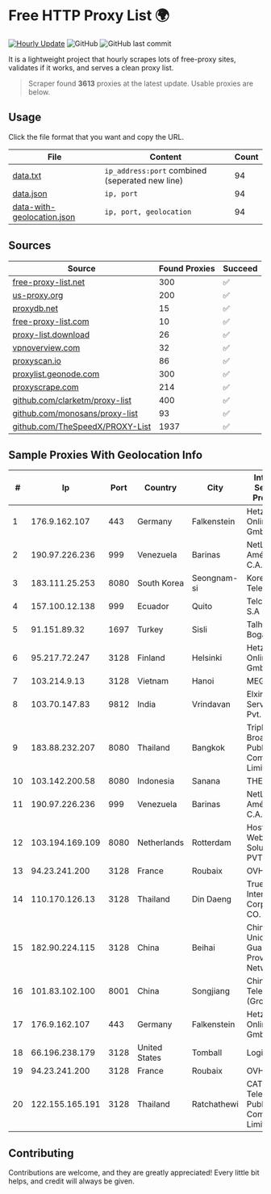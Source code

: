 
# Free HTTP Proxy List 🌍

[![Hourly Update](https://github.com/mertguvencli/http-proxy-list/actions/workflows/main.yml/badge.svg?branch=main)](https://github.com/mertguvencli/http-proxy-list/actions/workflows/main.yml)
![GitHub](https://img.shields.io/github/license/mertguvencli/http-proxy-list)
![GitHub last commit](https://img.shields.io/github/last-commit/mertguvencli/http-proxy-list)

It is a lightweight project that hourly scrapes lots of free-proxy sites, validates if it works, and serves a clean proxy list.


> Scraper found **3613** proxies at the latest update. Usable proxies are below.

## Usage

Click the file format that you want and copy the URL.


|File|Content|Count|
|----|-------|-----|
|[data.txt](https://raw.githubusercontent.com/mertguvencli/http-proxy-list/main/proxy-list/data.txt)|`ip_address:port` combined (seperated new line)|94|
|[data.json](https://raw.githubusercontent.com/mertguvencli/http-proxy-list/main/proxy-list/data.json)|`ip, port`|94|
|[data-with-geolocation.json](https://raw.githubusercontent.com/mertguvencli/http-proxy-list/main/proxy-list/data-with-geolocation.json)|`ip, port, geolocation`|94|

## Sources

|Source|Found Proxies|Succeed|
|------|-------------|-------|
|[free-proxy-list.net](https://free-proxy-list.net)|300|✅|
|[us-proxy.org](https://www.us-proxy.org)|200|✅|
|[proxydb.net](http://proxydb.net)|15|✅|
|[free-proxy-list.com](https://free-proxy-list.com/?page=&port=&type%5B%5D=http&type%5B%5D=https&up_time=0&search=Search)|10|✅|
|[proxy-list.download](https://www.proxy-list.download/HTTP)|26|✅|
|[vpnoverview.com](https://vpnoverview.com/privacy/anonymous-browsing/free-proxy-servers)|32|✅|
|[proxyscan.io](https://www.proxyscan.io)|86|✅|
|[proxylist.geonode.com](https://proxylist.geonode.com/api/proxy-list?limit=300&page=1&sort_by=lastChecked&sort_type=desc&protocols=http,https)|300|✅|
|[proxyscrape.com](https://api.proxyscrape.com/v2/?request=displayproxies&protocol=http&timeout=10000&country=all&ssl=all&anonymity=all)|214|✅|
|[github.com/clarketm/proxy-list](https://raw.githubusercontent.com/clarketm/proxy-list/master/proxy-list-raw.txt)|400|✅|
|[github.com/monosans/proxy-list](https://raw.githubusercontent.com/monosans/proxy-list/main/proxies/http.txt)|93|✅|
|[github.com/TheSpeedX/PROXY-List](https://raw.githubusercontent.com/TheSpeedX/PROXY-List/master/http.txt)|1937|✅|


## Sample Proxies With Geolocation Info

|#|Ip|Port|Country|City|Internet Service Provider|
|-|--|----|-------|----|-------------------------|
|1|176.9.162.107|443|Germany|Falkenstein|Hetzner Online GmbH|
|2|190.97.226.236|999|Venezuela|Barinas|NetLink América C.A.|
|3|183.111.25.253|8080|South Korea|Seongnam-si|Korea Telecom|
|4|157.100.12.138|999|Ecuador|Quito|Telconet S.A|
|5|91.151.89.32|1697|Turkey|Sisli|Talha Bogaz|
|6|95.217.72.247|3128|Finland|Helsinki|Hetzner Online GmbH|
|7|103.214.9.13|3128|Vietnam|Hanoi|MEGACORE|
|8|103.70.147.83|9812|India|Vrindavan|Elxire Data Services Pvt. Ltd.|
|9|183.88.232.207|8080|Thailand|Bangkok|Triple T Broadband Public Company Limited|
|10|103.142.200.58|8080|Indonesia|Sanana|THEKO|
|11|190.97.226.236|999|Venezuela|Barinas|NetLink América C.A.|
|12|103.194.169.109|8080|Netherlands|Rotterdam|HostPalace Web Solution PVT LTD|
|13|94.23.241.200|3128|France|Roubaix|OVH SAS|
|14|110.170.126.13|3128|Thailand|Din Daeng|True Internet Corporation CO. Ltd.|
|15|182.90.224.115|3128|China|Beihai|China Unicom Guangxi Province Network|
|16|101.83.102.100|8001|China|Songjiang|China Telecom (Group)|
|17|176.9.162.107|443|Germany|Falkenstein|Hetzner Online GmbH|
|18|66.196.238.179|3128|United States|Tomball|Logix|
|19|94.23.241.200|3128|France|Roubaix|OVH SAS|
|20|122.155.165.191|3128|Thailand|Ratchathewi|CAT Telecom Public Company Limited|



## Contributing

Contributions are welcome, and they are greatly appreciated! Every
little bit helps, and credit will always be given.


